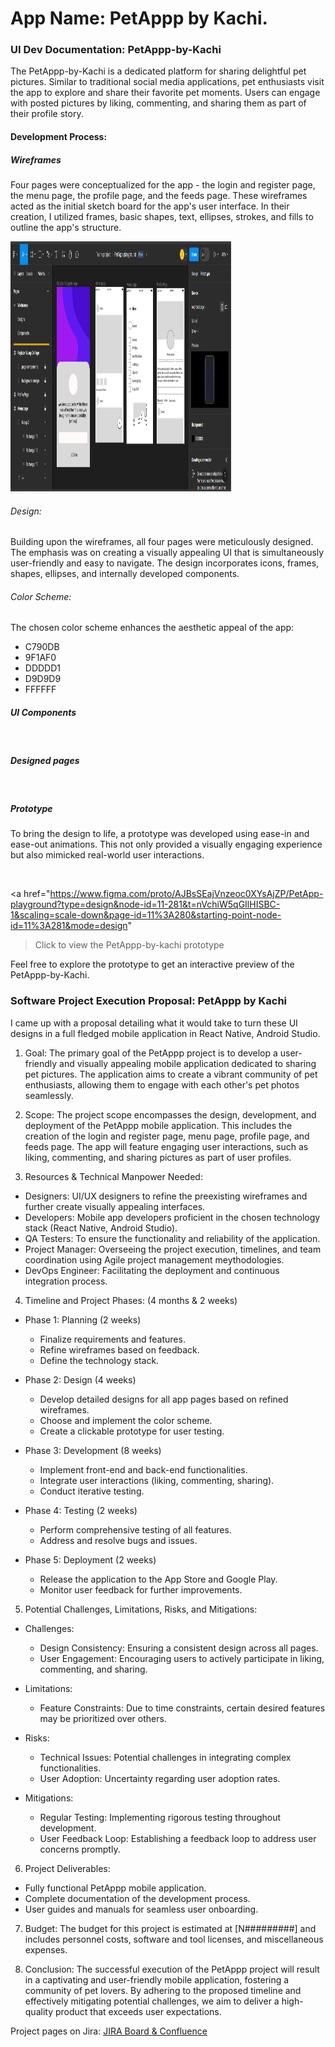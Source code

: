 # App Name: PetAppp by Kachi. 

### UI Dev Documentation: PetAppp-by-Kachi

The PetAppp-by-Kachi is a dedicated platform for sharing delightful pet pictures. Similar to traditional social media applications, pet enthusiasts visit the app to explore and share their favorite pet moments. Users can engage with posted pictures by liking, commenting, and sharing them as part of their profile story.

#### Development Process:
##### Wireframes

Four pages were conceptualized for the app - the login and register page, the menu page, the profile page, and the feeds page. These wireframes acted as the initial sketch board for the app's user interface. In their creation, I utilized frames, basic shapes, text, ellipses, strokes, and fills to outline the app's structure.

<div>
    <img src='images/petApp 0.png' alt='Wireframes' width='70%' height='400' />
</div> 

###### Design:
Building upon the wireframes, all four pages were meticulously designed. The emphasis was on creating a visually appealing UI that is simultaneously user-friendly and easy to navigate. The design incorporates icons, frames, shapes, ellipses, and internally developed components. 

###### Color Scheme:
The chosen color scheme enhances the aesthetic appeal of the app:
<ul> 
    <li> C790DB
    <li> 9F1AF0
    <li> DDDDD1
    <li> D9D9D9
    <li> FFFFFF
</ul>

##### UI Components
<div>
    <img   />
</div> 

##### Designed pages
<div>
    <img   />
</div> 

##### Prototype
To bring the design to life, a prototype was developed using ease-in and ease-out animations. This not only provided a visually engaging experience but also mimicked real-world user interactions. 

<div>
    <img   />
</div> 

<a href="https://www.figma.com/proto/AJBsSEajVnzeoc0XYsAjZP/PetApp-playground?type=design&node-id=11-281&t=nVchiW5qGIlHISBC-1&scaling=scale-down&page-id=11%3A280&starting-point-node-id=11%3A281&mode=design" 
> Click to view the PetAppp-by-kachi prototype</a>

Feel free to explore the prototype to get an interactive preview of the PetAppp-by-Kachi.


### Software Project Execution Proposal: PetAppp by Kachi

I came up with a proposal detailing what it would take to turn these UI designs in a full fledged mobile application in React Native, Android Studio. 
1. Goal:
The primary goal of the PetAppp project is to develop a user-friendly and visually appealing mobile application dedicated to sharing pet pictures. The application aims to create a vibrant community of pet enthusiasts, allowing them to engage with each other's pet photos seamlessly.

2. Scope:
The project scope encompasses the design, development, and deployment of the PetAppp mobile application. This includes the creation of the login and register page, menu page, profile page, and feeds page. The app will feature engaging user interactions, such as liking, commenting, and sharing pictures as part of user profiles.

3. Resources & Technical Manpower Needed:
- Designers: UI/UX designers to refine the preexisting wireframes and further create visually appealing interfaces.
- Developers: Mobile app developers proficient in the chosen technology stack (React Native, Android Studio).
- QA Testers: To ensure the functionality and reliability of the application.
- Project Manager: Overseeing the project execution, timelines, and team coordination using Agile project management meythodologies.
- DevOps Engineer: Facilitating the deployment and continuous integration process.

4. Timeline and Project Phases: (4 months & 2 weeks)
- Phase 1: Planning (2 weeks)
  - Finalize requirements and features.
  - Refine wireframes based on feedback.
  - Define the technology stack.

- Phase 2: Design (4 weeks)
  - Develop detailed designs for all app pages based on refined wireframes.
  - Choose and implement the color scheme.
  - Create a clickable prototype for user testing.

- Phase 3: Development (8 weeks)
  - Implement front-end and back-end functionalities.
  - Integrate user interactions (liking, commenting, sharing).
  - Conduct iterative testing.

- Phase 4: Testing (2 weeks)
  - Perform comprehensive testing of all features.
  - Address and resolve bugs and issues.

- Phase 5: Deployment (2 weeks)
  - Release the application to the App Store and Google Play.
  - Monitor user feedback for further improvements.

5. Potential Challenges, Limitations, Risks, and Mitigations:
- Challenges:
  - Design Consistency: Ensuring a consistent design across all pages.
  - User Engagement: Encouraging users to actively participate in liking, commenting, and sharing.

- Limitations:
  - Feature Constraints: Due to time constraints, certain desired features may be prioritized over others.

- Risks:
  - Technical Issues: Potential challenges in integrating complex functionalities.
  - User Adoption: Uncertainty regarding user adoption rates.

- Mitigations:
  - Regular Testing: Implementing rigorous testing throughout development.
  - User Feedback Loop: Establishing a feedback loop to address user concerns promptly.

6. Project Deliverables:
- Fully functional PetAppp mobile application.
- Complete documentation of the development process.
- User guides and manuals for seamless user onboarding.

7. Budget:
The budget for this project is estimated at [N#########] and includes personnel costs, software and tool licenses, and miscellaneous expenses.

8. Conclusion:
The successful execution of the PetAppp project will result in a captivating and user-friendly mobile application, fostering a community of pet lovers. By adhering to the proposed timeline and effectively mitigating potential challenges, we aim to deliver a high-quality product that exceeds user expectations.

Project pages on Jira:
<a href="https://emmanuelkachi.atlassian.net/jira/software/projects/PBK/boards/5"> JIRA Board & Confluence</a>

<div>
    <img   />
    <img   />
</div> 